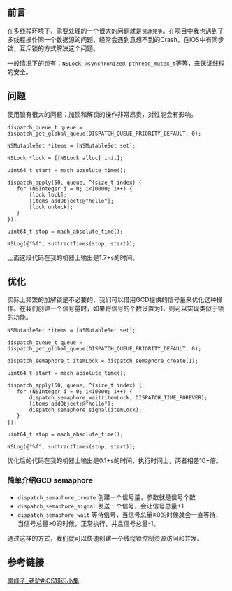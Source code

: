 
## 前言
在多线程环境下，需要处理的一个很大的问题就是`资源竞争`。在项目中我也遇到了多线程操作同一个数据源的问题，经常会遇到意想不到的Crash，在iOS中有同步锁，互斥锁的方式解决这个问题。

一般情况下的锁有：`NSLock`, `@synchronized`, `pthread_mutex_t`等等，来保证线程的安全。

## 问题
使用锁有很大的问题：加锁和解锁的操作非常昂贵，对性能会有影响。

```objc
dispatch_queue_t queue = dispatch_get_global_queue(DISPATCH_QUEUE_PRIORITY_DEFAULT, 0);
    
NSMutableSet *items = [NSMutableSet set];
    
NSLock *lock = [[NSLock alloc] init];
    
uint64_t start = mach_absolute_time();
    
dispatch_apply(50, queue, ^(size_t index) {
   for (NSInteger i = 0; i<10000; i++) {
       [lock lock];
       [items addObject:@"hello"];
       [lock unlock];
   }
});
    
uint64_t stop = mach_absolute_time();
    
NSLog(@"%f", subtractTimes(stop, start));
```
上面这段代码在我的机器上输出是1.7+s的时间。

## 优化
实际上频繁的加解锁是不必要的，我们可以借用GCD提供的信号量来优化这种操作。在我们创建一个信号量时，如果将信号的个数设置为1，则可以实现类似于锁的功能。

```objc
NSMutableSet *items = [NSMutableSet set];
    
dispatch_queue_t queue = dispatch_get_global_queue(DISPATCH_QUEUE_PRIORITY_DEFAULT, 0);

dispatch_semaphore_t itemLock = dispatch_semaphore_create(1);
    
uint64_t start = mach_absolute_time();
    
dispatch_apply(50, queue, ^(size_t index) {
   for (NSInteger i = 0; i<10000; i++) {
       dispatch_semaphore_wait(itemLock, DISPATCH_TIME_FOREVER);
       [items addObject:@"hello"];
       dispatch_semaphore_signal(itemLock);
   }
});
    
uint64_t stop = mach_absolute_time();
    
NSLog(@"%f", subtractTimes(stop, start));
```
优化后的代码在我的机器上输出是0.1+s的时间，执行时间上，两者相差10+倍。

### 简单介绍GCD semaphore
* `dispatch_semaphore_create` 创建一个信号量，参数就是信号个数
* `dispatch_semaphore_signal` 发送一个信号，会让信号总量+1
* `dispatch_semaphore_wait` 等待信号，当信号总量≤0的时候就会一直等待，当信号总量>0的时候，正常执行，并且信号总量-1。

通过这样的方式，我们就可以快速创建一个线程锁控制资源访问和并发。

## 参考链接
[南峰子_老驴#iOS知识小集](http://huati.weibo.com/k/iOS%E7%9F%A5%E8%AF%86%E5%B0%8F%E9%9B%86?from=501)

